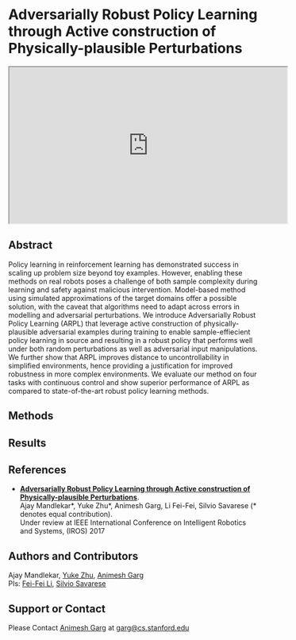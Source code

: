 # Adversarially Robust Policy Learning through Active construction of Physically-plausible Perturbations

<iframe width="560" height="315" src="https://www.youtube.com/embed/L561cJh7DLE?autoplay=0&showinfo=0&controls=2&modestbranding=1&rel=0&theme=light" frameborder="10" allowfullscreen></iframe>

## Abstract
Policy learning in reinforcement learning has demonstrated success in scaling up problem size beyond toy examples. However, enabling these methods on real robots poses a challenge of both sample complexity during learning and safety against malicious intervention. Model-based method using simulated approximations of the target domains offer a possible solution, with the caveat that algorithms need to adapt across errors in modelling and adversarial perturbations. We introduce Adversarially Robust Policy Learning (ARPL) that leverage active construction of physically-plausible adversarial examples during training to enable sample-effiecient policy learning in source and resulting in a robust policy that performs well under both random perturbations as well as adversarial input manipulations. We further show that ARPL improves distance to uncontrollability in simplified environments, hence providing a justification for improved robustness in more complex environments. We evaluate our method on four tasks with continuous control and show superior performance of ARPL as compared to state-of-the-art robust policy learning methods.

## Methods

## Results

## References
- [**Adversarially Robust Policy Learning through Active construction of Physically-plausible Perturbations**]().  
Ajay Mandlekar*, Yuke Zhu*, Animesh Garg, Li Fei-Fei, Silvio Savarese (* denotes equal contribution).  
Under review at IEEE International Conference on Intelligent Robotics and Systems, (IROS) 2017

## Authors and Contributors  

Ajay Mandlekar, [Yuke Zhu](https://web.stanford.edu/~yukez/), [Animesh Garg](http://ai.stanford.edu/~garg/)  
PIs: [Fei-Fei Li](http://vision.stanford.edu/feifeili/), [Silvio Savarese](cvgl.stanford.edu/silvio/)

## Support or Contact

Please Contact [Animesh Garg](http://ai.stanford.edu/~garg/) at [garg@cs.stanford.edu](mail:garg@cs.stanford.edu)
